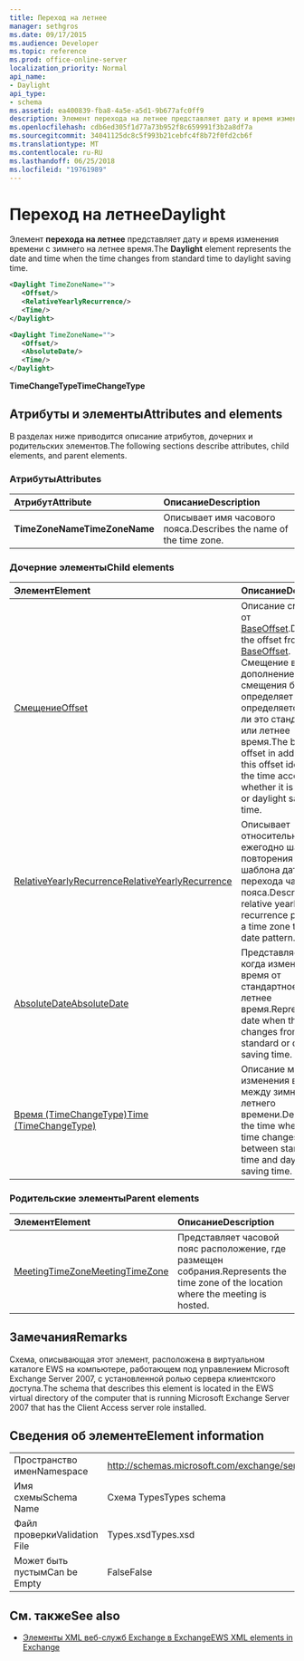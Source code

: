```yaml
---
title: Переход на летнее
manager: sethgros
ms.date: 09/17/2015
ms.audience: Developer
ms.topic: reference
ms.prod: office-online-server
localization_priority: Normal
api_name:
- Daylight
api_type:
- schema
ms.assetid: ea400839-fba8-4a5e-a5d1-9b677afc0ff9
description: Элемент перехода на летнее представляет дату и время изменения времени с зимнего на летнее время.
ms.openlocfilehash: cdb6ed305f1d77a73b952f8c659991f3b2a8df7a
ms.sourcegitcommit: 34041125dc8c5f993b21cebfc4f8b72f0fd2cb6f
ms.translationtype: MT
ms.contentlocale: ru-RU
ms.lasthandoff: 06/25/2018
ms.locfileid: "19761989"
---
```

# <a name="daylight"></a><span data-ttu-id="8334a-103">Переход на летнее</span><span class="sxs-lookup"><span data-stu-id="8334a-103">Daylight</span></span>

<span data-ttu-id="8334a-104">Элемент **перехода на летнее** представляет дату и время изменения времени с зимнего на летнее время.</span><span class="sxs-lookup"><span data-stu-id="8334a-104">The **Daylight** element represents the date and time when the time changes from standard time to daylight saving time.</span></span> 
  
```xml
<Daylight TimeZoneName="">
   <Offset/>
   <RelativeYearlyRecurrence/>
   <Time/>
</Daylight>
```

```xml
<Daylight TimeZoneName="">
   <Offset/>
   <AbsoluteDate/>
   <Time/>
</Daylight>
```

<span data-ttu-id="8334a-105">**TimeChangeType**</span><span class="sxs-lookup"><span data-stu-id="8334a-105">**TimeChangeType**</span></span>

## <a name="attributes-and-elements"></a><span data-ttu-id="8334a-106">Атрибуты и элементы</span><span class="sxs-lookup"><span data-stu-id="8334a-106">Attributes and elements</span></span>

<span data-ttu-id="8334a-107">В разделах ниже приводится описание атрибутов, дочерних и родительских элементов.</span><span class="sxs-lookup"><span data-stu-id="8334a-107">The following sections describe attributes, child elements, and parent elements.</span></span>
  
### <a name="attributes"></a><span data-ttu-id="8334a-108">Атрибуты</span><span class="sxs-lookup"><span data-stu-id="8334a-108">Attributes</span></span>

|<span data-ttu-id="8334a-109">**Атрибут**</span><span class="sxs-lookup"><span data-stu-id="8334a-109">**Attribute**</span></span>|<span data-ttu-id="8334a-110">**Описание**</span><span class="sxs-lookup"><span data-stu-id="8334a-110">**Description**</span></span>|
|:-----|:-----|
|<span data-ttu-id="8334a-111">**TimeZoneName**</span><span class="sxs-lookup"><span data-stu-id="8334a-111">**TimeZoneName**</span></span> <br/> |<span data-ttu-id="8334a-112">Описывает имя часового пояса.</span><span class="sxs-lookup"><span data-stu-id="8334a-112">Describes the name of the time zone.</span></span>  <br/> |
   
### <a name="child-elements"></a><span data-ttu-id="8334a-113">Дочерние элементы</span><span class="sxs-lookup"><span data-stu-id="8334a-113">Child elements</span></span>

|<span data-ttu-id="8334a-114">**Элемент**</span><span class="sxs-lookup"><span data-stu-id="8334a-114">**Element**</span></span>|<span data-ttu-id="8334a-115">**Описание**</span><span class="sxs-lookup"><span data-stu-id="8334a-115">**Description**</span></span>|
|:-----|:-----|
|[<span data-ttu-id="8334a-116">Смещение</span><span class="sxs-lookup"><span data-stu-id="8334a-116">Offset</span></span>](offset.md) <br/> |<span data-ttu-id="8334a-117">Описание смещения от [BaseOffset](baseoffset.md).</span><span class="sxs-lookup"><span data-stu-id="8334a-117">Describes the offset from the [BaseOffset](baseoffset.md).</span></span> <span data-ttu-id="8334a-118">Смещение в дополнение к смещения базовый определяет время определяется, будет ли это стандартный или летнее время.</span><span class="sxs-lookup"><span data-stu-id="8334a-118">The base offset in addition to this offset identifies the time according to whether it is standard or daylight saving time.</span></span>  <br/> |
|[<span data-ttu-id="8334a-119">RelativeYearlyRecurrence</span><span class="sxs-lookup"><span data-stu-id="8334a-119">RelativeYearlyRecurrence</span></span>](relativeyearlyrecurrence.md) <br/> |<span data-ttu-id="8334a-120">Описывает относительное ежегодно шаблон повторения для шаблона даты перехода часового пояса.</span><span class="sxs-lookup"><span data-stu-id="8334a-120">Describes a relative yearly recurrence pattern for a time zone transition date pattern.</span></span>  <br/> |
|[<span data-ttu-id="8334a-121">AbsoluteDate</span><span class="sxs-lookup"><span data-stu-id="8334a-121">AbsoluteDate</span></span>](absolutedate.md) <br/> |<span data-ttu-id="8334a-122">Представляет дату, когда изменяется время от стандартное или летнее время.</span><span class="sxs-lookup"><span data-stu-id="8334a-122">Represents the date when the time changes from standard or daylight saving time.</span></span>  <br/> |
|[<span data-ttu-id="8334a-123">Время (TimeChangeType)</span><span class="sxs-lookup"><span data-stu-id="8334a-123">Time (TimeChangeType)</span></span>](time-timechangetype.md) <br/> |<span data-ttu-id="8334a-124">Описание момента изменения времени между зимнего и летнего времени.</span><span class="sxs-lookup"><span data-stu-id="8334a-124">Describes the time when the time changes between standard time and daylight saving time.</span></span>  <br/> |
   
### <a name="parent-elements"></a><span data-ttu-id="8334a-125">Родительские элементы</span><span class="sxs-lookup"><span data-stu-id="8334a-125">Parent elements</span></span>

|<span data-ttu-id="8334a-126">**Элемент**</span><span class="sxs-lookup"><span data-stu-id="8334a-126">**Element**</span></span>|<span data-ttu-id="8334a-127">**Описание**</span><span class="sxs-lookup"><span data-stu-id="8334a-127">**Description**</span></span>|
|:-----|:-----|
|[<span data-ttu-id="8334a-128">MeetingTimeZone</span><span class="sxs-lookup"><span data-stu-id="8334a-128">MeetingTimeZone</span></span>](meetingtimezone.md) <br/> |<span data-ttu-id="8334a-129">Представляет часовой пояс расположение, где размещен собрания.</span><span class="sxs-lookup"><span data-stu-id="8334a-129">Represents the time zone of the location where the meeting is hosted.</span></span>  <br/> |
   
## <a name="remarks"></a><span data-ttu-id="8334a-130">Замечания</span><span class="sxs-lookup"><span data-stu-id="8334a-130">Remarks</span></span>

<span data-ttu-id="8334a-131">Схема, описывающая этот элемент, расположена в виртуальном каталоге EWS на компьютере, работающем под управлением Microsoft Exchange Server 2007, с установленной ролью сервера клиентского доступа.</span><span class="sxs-lookup"><span data-stu-id="8334a-131">The schema that describes this element is located in the EWS virtual directory of the computer that is running Microsoft Exchange Server 2007 that has the Client Access server role installed.</span></span>
  
## <a name="element-information"></a><span data-ttu-id="8334a-132">Сведения об элементе</span><span class="sxs-lookup"><span data-stu-id="8334a-132">Element information</span></span>

|||
|:-----|:-----|
|<span data-ttu-id="8334a-133">Пространство имен</span><span class="sxs-lookup"><span data-stu-id="8334a-133">Namespace</span></span>  <br/> |http://schemas.microsoft.com/exchange/services/2006/types  <br/> |
|<span data-ttu-id="8334a-134">Имя схемы</span><span class="sxs-lookup"><span data-stu-id="8334a-134">Schema Name</span></span>  <br/> |<span data-ttu-id="8334a-135">Схема Types</span><span class="sxs-lookup"><span data-stu-id="8334a-135">Types schema</span></span>  <br/> |
|<span data-ttu-id="8334a-136">Файл проверки</span><span class="sxs-lookup"><span data-stu-id="8334a-136">Validation File</span></span>  <br/> |<span data-ttu-id="8334a-137">Types.xsd</span><span class="sxs-lookup"><span data-stu-id="8334a-137">Types.xsd</span></span>  <br/> |
|<span data-ttu-id="8334a-138">Может быть пустым</span><span class="sxs-lookup"><span data-stu-id="8334a-138">Can be Empty</span></span>  <br/> |<span data-ttu-id="8334a-139">False</span><span class="sxs-lookup"><span data-stu-id="8334a-139">False</span></span>  <br/> |
   
## <a name="see-also"></a><span data-ttu-id="8334a-140">См. также</span><span class="sxs-lookup"><span data-stu-id="8334a-140">See also</span></span>

- [<span data-ttu-id="8334a-141">Элементы XML веб-служб Exchange в Exchange</span><span class="sxs-lookup"><span data-stu-id="8334a-141">EWS XML elements in Exchange</span></span>](ews-xml-elements-in-exchange.md)

